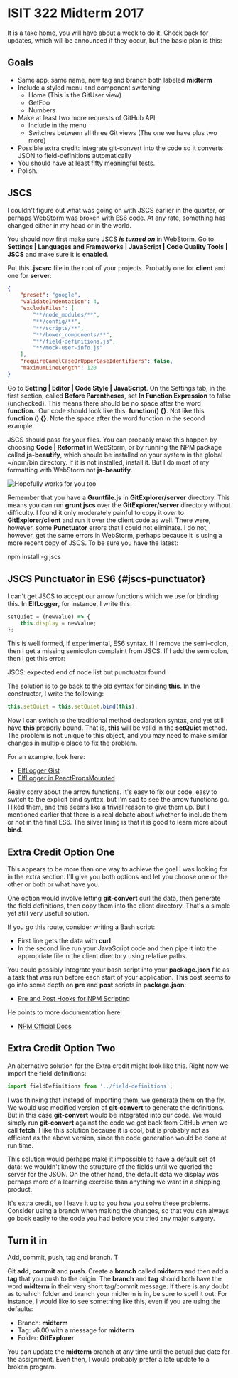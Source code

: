 # ISIT 322 Midterm 2017

It is a take home, you will have about a week to do it. Check back for updates, which will be announced if they occur, but the basic plan is this:

## Goals

- Same app, same name, new tag and branch both labeled **midterm**
- Include a styled menu and component switching
  - Home (This is the GitUser view)
  - GetFoo
  - Numbers
- Make at least two more requests of GitHub API
  - Include in the menu
  - Switches between all three Git views (The one we have plus two more)
- Possible extra credit: Integrate git-convert into the code so it converts JSON to field-definitions automatically
- You should have at least fifty meaningful tests.
- Polish.

## JSCS

I couldn't figure out what was going on with JSCS earlier in the quarter, or perhaps WebStorm was broken with ES6 code. At any rate, something has changed either in my head or in the world.

You should now first make sure JSCS _**is turned on**_ in WebStorm. Go to **Settings | Languages and Frameworks | JavaScript | Code Quality Tools | JSCS** and make sure it is **enabled**.

Put this **.jscsrc** file in the root of your projects. Probably one for **client** and one for **server**:

```json
{
    "preset": "google",
    "validateIndentation": 4,    
    "excludeFiles": [
        "**/node_modules/**",
        "**/config/**",
        "**/scripts/**",
        "**/bower_components/**",
        "**/field-definitions.js",
        "**/mock-user-info.js"
    ],
    "requireCamelCaseOrUpperCaseIdentifiers": false,
    "maximumLineLength": 120
}
```

Go to **Setting | Editor | Code Style | JavaScript**. On the Settings tab, in the first section, called **Before Parentheses**, set **In Function Expression** to false (unchecked). This means there should be no space after the word **function.**. Our code should look like this: **function() {}**. Not like this **function () {}**. Note the space after the word function in the second example.

JSCS should pass for your files. You can probably make this happen by choosing **Code | Reformat** in WebStorm, or by running the NPM package called **js-beautify**, which should be installed on your system in the global ~/npm/bin directory. If it is not installed, install it. But I do most of my formatting with WebStorm not **js-beautify**.

![Hopefully works for you too][jscs-config]

Remember that you have a **Gruntfile.js** in **GitExplorer/server** directory. This means you can run **grunt jscs** over the **GitExplorer/server** directory without difficulty. I found it only moderately painful to copy it over to **GitExplorer/client** and run it over the client code as well. There were, however, some **Punctuator** errors that I could not eliminate. I do not, however, get the same errors in WebStorm, perhaps because it is using a more recent copy of JSCS. To be sure you have the latest:

  npm install -g jscs

[jscs-config]:https://s3.amazonaws.com/bucket01.elvenware.com/images/jscs-config.png

## JSCS Punctuator in ES6 {#jscs-punctuator}

I can't get JSCS to accept our arrow functions which we use for binding this. In **ElfLogger**, for instance, I write this:

```javascript
setQuiet = (newValue) => {
    this.display = newValue;
};
```

This is well formed, if experimental, ES6 syntax. If I remove the semi-colon, then I get a missing semicolon complaint from JSCS. If I add the semicolon, then I get this error:

  JSCS: expected end of node list but punctuator found

The solution is to go back to the old syntax for binding **this**. In the constructor, I write the following:

```javascript
this.setQuiet = this.setQuiet.bind(this);
```

Now I can switch to the traditional method declaration syntax, and yet still have **this** properly bound. That is, **this** will be valid in the **setQuiet** method. The problem is not unique to this object, and you may need to make similar changes in multiple place to fix the problem.

For an example, look here:

- [ElfLogger Gist](https://gist.github.com/charliecalvert/cf20ae73a21bb34d6605a1f533c9d988)
- [ElfLogger in ReactPropsMounted](http://www.ccalvert.net/books/CloudNotes/Assignments/React/ReactPropsMounted.html#logger)

Really sorry about the arrow functions. It's easy to fix our code, easy to switch to the explicit bind syntax, but I'm sad to see the arrow functions go. I liked them, and this seems like a trivial reason to give them up. But I mentioned earlier that there is a real debate about whether to include them or not in the final ES6. The silver lining is that it is good to learn more about **bind**.

## Extra Credit Option One

This appears to be more than one way to achieve the goal I was looking for in the extra section. I'll give you both options and let you choose one or the other or both or what have you.

One option would involve letting **git-convert** curl the data, then generate the field definitions, then copy them into the client directory. That's a simple yet still very useful solution.

If you go this route, consider writing a Bash script:

- First line gets the data with **curl**
- In the second line run your JavaScript code and then pipe it into the appropriate file in the client directory using relative paths.

You could possibly integrate your bash script into your **package.json** file as a task that was run before each start of your application. This post seems to go into some depth on **pre** and **post** scripts in **package.json**:

- [Pre and Post Hooks for NPM Scripting](http://www.marcusoft.net/2015/08/pre-and-post-hooks-for-npm-scripting.html)

He points to more documentation here:

- [NPM Official Docs](https://docs.npmjs.com/misc/scripts)

## Extra Credit Option Two

An alternative solution for the Extra credit might look like this. Right now we import the field definitions:

```javascript
import fieldDefinitions from '../field-definitions';
```

I was thinking that instead of importing them, we generate them on the fly. We would use modified version of **git-convert** to generate the definitions. But in this case **git-convert** would be integrated into our code. We would simply run **git-convert** against the code we get back from GitHub when we call **fetch**. I like this solution because it is cool, but is probably not as efficient as the above version, since the code generation would be done at run time.

This solution would perhaps make it impossible to have a default set of data: we wouldn't know the structure of the fields until we queried the server for the JSON. On the other hand, the default data we display was perhaps more of a learning exercise than anything we want in a shipping product.

It's extra credit, so I leave it up to you how you solve these problems. Consider using a branch when making the changes, so that you can always go back easily to the code you had before you tried any major surgery.

## Turn it in

Add, commit, push, tag and branch. T

Git **add**, **commit** and **push**. Create a **branch** called **midterm** and then add a **tag** that you push to the origin. The **branch** and **tag** should both have the word **midterm** in their very short tag/commit message. If there is any doubt as to which folder and branch your midterm is in, be sure to spell it out. For instance, I would like to see something like this, even if you are using the defaults:

- Branch: **midterm**
- Tag: v6.00 with a message for **midterm**
- Folder: **GitExplorer**

You can update the **midterm** branch at any time until the actual due date for the assignment. Even then, I would probably prefer a late update to a broken program.
